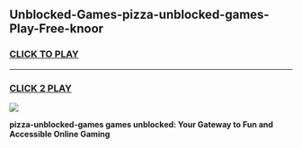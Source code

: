 
## Unblocked-Games-pizza-unblocked-games-Play-Free-knoor
<h3>
<a href="https://premium76.site?title=pizza-unblocked-games&ref=23A">CLICK TO PLAY</a></h3>
<hr>

<h3>
<a href="https://premium76.site?title=pizza-unblocked-games&ref=23A">CLICK 2 PLAY</a>
  
</h3>

<a href="https://premium76.site?title=pizza-unblocked-games&ref=23A"><img src="https://clearcache.store/games.png"></a>


**pizza-unblocked-games games unblocked: Your Gateway to Fun and Accessible Online Gaming**
